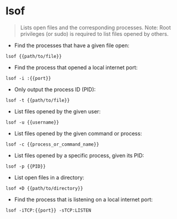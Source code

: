 # lsof

> Lists open files and the corresponding processes.
> Note: Root privileges (or sudo) is required to list files opened by others.

- Find the processes that have a given file open:

`lsof {{path/to/file}}`

- Find the process that opened a local internet port:

`lsof -i :{{port}}`

- Only output the process ID (PID):

`lsof -t {{path/to/file}}`

- List files opened by the given user:

`lsof -u {{username}}`

- List files opened by the given command or process:

`lsof -c {{process_or_command_name}}`

- List files opened by a specific process, given its PID:

`lsof -p {{PID}}`

- List open files in a directory:

`lsof +D {{path/to/directory}}`

- Find the process that is listening on a local internet port:

`lsof -iTCP:{{port}} -sTCP:LISTEN`

